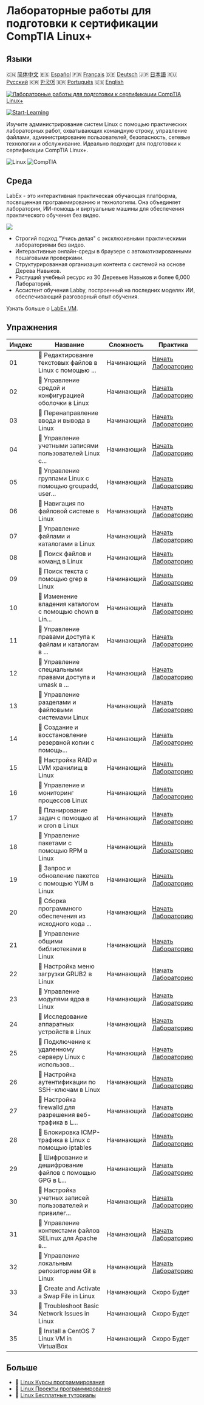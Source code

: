 # Лабораторные работы для подготовки к сертификации CompTIA Linux+

## Языки

🇨🇳 [简体中文](README_zh.md) 🇪🇸 [Español](README_es.md) 🇫🇷 [Français](README_fr.md) 🇩🇪 [Deutsch](README_de.md) 🇯🇵 [日本語](README_ja.md) 🇷🇺 [Русский](README_ru.md) 🇰🇷 [한국어](README_ko.md) 🇧🇷 [Português](README_pt.md) 🇺🇸 [English](README.md) 

[![Лабораторные работы для подготовки к сертификации CompTIA Linux+](https://cover-creator.labex.io/comptia-linux-plus-training-labs.png?lang=ru)](https://labex.io/ru/courses/comptia-linux-plus-training-labs)

[![Start-Learning](https://img.shields.io/badge/Start-Learning-whitesmoke?style=for-the-badge)](https://labex.io/ru/courses/comptia-linux-plus-training-labs)

Изучите администрирование систем Linux с помощью практических лабораторных работ, охватывающих командную строку, управление файлами, администрирование пользователей, безопасность, сетевые технологии и обслуживание. Идеально подходит для подготовки к сертификации CompTIA Linux+.

![Linux](https://img.shields.io/badge/Linux-whitesmoke?style=for-the-badge&logo=linux)
![CompTIA](https://img.shields.io/badge/CompTIA-whitesmoke?style=for-the-badge&logo=comptia)


## Среда

LabEx - это интерактивная практическая обучающая платформа, посвященная программированию и технологиям. Она объединяет лаборатории, ИИ-помощь и виртуальные машины для обеспечения практического обучения без видео.

![](https://tutorial-screenshot.getvm.io/images/vm-1725247253.png)

- Строгий подход "Учись делая" с эксклюзивными практическими лабораториями без видео.
- Интерактивные онлайн-среды в браузере с автоматизированными пошаговыми проверками.
- Структурированная организация контента с системой на основе Дерева Навыков.
- Растущий учебный ресурс из 30 Деревьев Навыков и более 6,000 Лабораторий.
- Ассистент обучения Labby, построенный на последних моделях ИИ, обеспечивающий разговорный опыт обучения.

Узнать больше о [LabEx VM](https://support.labex.io/using-labex/virtual-machine).

## Упражнения

|   Индекс | Название                                                 | Сложность   | Практика                                                                                                                                                |
|----------|----------------------------------------------------------|-------------|---------------------------------------------------------------------------------------------------------------------------------------------------------|
|       01 | 📖 Редактирование текстовых файлов в Linux с помощью ... | Начинающий  | <a target='_blank' href='https://labex.io/ru/tutorials/linux-edit-text-files-in-linux-with-vim-and-nano-591076'>Начать Лабораторию</a>                  |
|       02 | 📖 Управление средой и конфигурацией оболочки в Linux    | Начинающий  | <a target='_blank' href='https://labex.io/ru/tutorials/linux-manage-shell-environment-and-configuration-in-linux-590838'>Начать Лабораторию</a>         |
|       03 | 📖 Перенаправление ввода и вывода в Linux                | Начинающий  | <a target='_blank' href='https://labex.io/ru/tutorials/linux-redirecting-input-and-output-in-linux-590840'>Начать Лабораторию</a>                       |
|       04 | 📖 Управление учетными записями пользователей Linux с... | Начинающий  | <a target='_blank' href='https://labex.io/ru/tutorials/linux-manage-linux-user-accounts-with-useradd-usermod-and-userdel-590837'>Начать Лабораторию</a> |
|       05 | 📖 Управление группами Linux с помощью groupadd, user... | Начинающий  | <a target='_blank' href='https://labex.io/ru/tutorials/linux-manage-linux-groups-with-groupadd-usermod-and-groupdel-590836'>Начать Лабораторию</a>      |
|       06 | 📖 Навигация по файловой системе в Linux                 | Начинающий  | <a target='_blank' href='https://labex.io/ru/tutorials/linux-navigate-the-filesystem-in-linux-590971'>Начать Лабораторию</a>                            |
|       07 | 📖 Управление файлами и каталогами в Linux               | Начинающий  | <a target='_blank' href='https://labex.io/ru/tutorials/linux-manage-files-and-directories-in-linux-590835'>Начать Лабораторию</a>                       |
|       08 | 📖 Поиск файлов и команд в Linux                         | Начинающий  | <a target='_blank' href='https://labex.io/ru/tutorials/linux-find-files-and-commands-in-linux-590834'>Начать Лабораторию</a>                            |
|       09 | 📖 Поиск текста с помощью grep в Linux                   | Начинающий  | <a target='_blank' href='https://labex.io/ru/tutorials/linux-search-text-with-grep-in-linux-590841'>Начать Лабораторию</a>                              |
|       10 | 📖 Изменение владения каталогом с помощью chown в Lin... | Начинающий  | <a target='_blank' href='https://labex.io/ru/tutorials/linux-modify-directory-ownership-with-chown-in-linux-590847'>Начать Лабораторию</a>              |
|       11 | 📖 Управление правами доступа к файлам и каталогам в ... | Начинающий  | <a target='_blank' href='https://labex.io/ru/tutorials/linux-manage-file-and-directory-permissions-in-linux-590844'>Начать Лабораторию</a>              |
|       12 | 📖 Управление специальными правами доступа и umask в ... | Начинающий  | <a target='_blank' href='https://labex.io/ru/tutorials/linux-manage-special-permissions-and-umask-in-linux-590846'>Начать Лабораторию</a>               |
|       13 | 📖 Управление разделами и файловыми системами Linux      | Начинающий  | <a target='_blank' href='https://labex.io/ru/tutorials/linux-manage-linux-partitions-and-filesystems-590845'>Начать Лабораторию</a>                     |
|       14 | 📖 Создание и восстановление резервной копии с помощь... | Начинающий  | <a target='_blank' href='https://labex.io/ru/tutorials/linux-create-and-restore-a-backup-with-tar-in-linux-590843'>Начать Лабораторию</a>               |
|       15 | 📖 Настройка RAID и LVM хранилищ в Linux                 | Начинающий  | <a target='_blank' href='https://labex.io/ru/tutorials/linux-configure-raid-and-lvm-storage-in-linux-590842'>Начать Лабораторию</a>                     |
|       16 | 📖 Управление и мониторинг процессов Linux               | Начинающий  | <a target='_blank' href='https://labex.io/ru/tutorials/linux-manage-and-monitor-linux-processes-590864'>Начать Лабораторию</a>                          |
|       17 | 📖 Планирование задач с помощью at и cron в Linux        | Начинающий  | <a target='_blank' href='https://labex.io/ru/tutorials/linux-schedule-tasks-with-at-and-cron-in-linux-590870'>Начать Лабораторию</a>                    |
|       18 | 📖 Управление пакетами с помощью RPM в Linux             | Начинающий  | <a target='_blank' href='https://labex.io/ru/tutorials/rhel-managing-packages-with-rpm-in-linux-590868'>Начать Лабораторию</a>                          |
|       19 | 📖 Запрос и обновление пакетов с помощью YUM в Linux     | Начинающий  | <a target='_blank' href='https://labex.io/ru/tutorials/rhel-query-and-update-packages-with-yum-in-linux-590869'>Начать Лабораторию</a>                  |
|       20 | 📖 Сборка программного обеспечения из исходного кода ... | Начинающий  | <a target='_blank' href='https://labex.io/ru/tutorials/linux-build-software-from-source-code-in-linux-590853'>Начать Лабораторию</a>                    |
|       21 | 📖 Управление общими библиотеками в Linux                | Начинающий  | <a target='_blank' href='https://labex.io/ru/tutorials/linux-manage-shared-libraries-in-linux-590867'>Начать Лабораторию</a>                            |
|       22 | 📖 Настройка меню загрузки GRUB2 в Linux                 | Начинающий  | <a target='_blank' href='https://labex.io/ru/tutorials/linux-customize-the-grub2-boot-menu-in-linux-590859'>Начать Лабораторию</a>                      |
|       23 | 📖 Управление модулями ядра в Linux                      | Начинающий  | <a target='_blank' href='https://labex.io/ru/tutorials/linux-manage-kernel-modules-in-linux-590865'>Начать Лабораторию</a>                              |
|       24 | 📖 Исследование аппаратных устройств в Linux             | Начинающий  | <a target='_blank' href='https://labex.io/ru/tutorials/linux-explore-hardware-devices-in-linux-590861'>Начать Лабораторию</a>                           |
|       25 | 📖 Подключение к удаленному серверу Linux с использов... | Начинающий  | <a target='_blank' href='https://labex.io/ru/tutorials/linux-connect-to-a-remote-linux-server-using-ssh-590857'>Начать Лабораторию</a>                  |
|       26 | 📖 Настройка аутентификации по SSH-ключам в Linux        | Начинающий  | <a target='_blank' href='https://labex.io/ru/tutorials/linux-configure-ssh-public-key-authentication-in-linux-590855'>Начать Лабораторию</a>            |
|       27 | 📖 Настройка firewalld для разрешения веб-трафика в L... | Начинающий  | <a target='_blank' href='https://labex.io/ru/tutorials/linux-configure-firewalld-to-allow-web-traffic-in-linux-590854'>Начать Лабораторию</a>           |
|       28 | 📖 Блокировка ICMP-трафика в Linux с помощью iptables    | Начинающий  | <a target='_blank' href='https://labex.io/ru/tutorials/linux-block-icmp-traffic-in-linux-using-iptables-590852'>Начать Лабораторию</a>                  |
|       29 | 📖 Шифрование и дешифрование файлов с помощью GPG в L... | Начинающий  | <a target='_blank' href='https://labex.io/ru/tutorials/linux-encrypt-and-decrypt-files-with-gpg-in-linux-590860'>Начать Лабораторию</a>                 |
|       30 | 📖 Настройка учетных записей пользователей и привилег... | Начинающий  | <a target='_blank' href='https://labex.io/ru/tutorials/linux-configure-user-accounts-and-sudo-privileges-in-linux-590856'>Начать Лабораторию</a>        |
|       31 | 📖 Управление контекстами файлов SELinux для Apache в... | Начинающий  | <a target='_blank' href='https://labex.io/ru/tutorials/linux-manage-selinux-file-contexts-for-apache-in-linux-590866'>Начать Лабораторию</a>            |
|       32 | 📖 Управление локальным репозиторием Git в Linux         | Начинающий  | <a target='_blank' href='https://labex.io/ru/tutorials/linux-manage-a-local-git-repository-in-linux-590863'>Начать Лабораторию</a>                      |
|       33 | 📖 Create and Activate a Swap File in Linux              | Начинающий  | Скоро Будет                                                                                                                                             |
|       34 | 📖 Troubleshoot Basic Network Issues in Linux            | Начинающий  | Скоро Будет                                                                                                                                             |
|       35 | 📖 Install a CentOS 7 Linux VM in VirtualBox             | Начинающий  | Скоро Будет                                                                                                                                             |

## Больше

- 🔗 [Linux Курсы программирования](https://github.com/labex-labs/awesome-programming-courses)
- 🔗 [Linux Проекты программирования](https://github.com/labex-labs/awesome-programming-projects)
- 🔗 [Linux Бесплатные туториалы](https://github.com/labex-labs/linux-free-tutorials)

